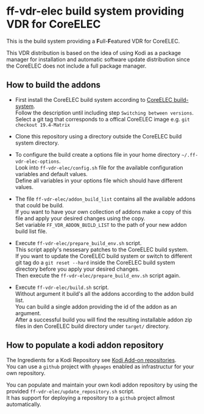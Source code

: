 # ff-vdr-elec build system providing VDR for CoreELEC
This is the build system providing a **F**ull-**F**eatured VDR for CoreELEC.

This VDR distribution is based on the idea of using Kodi as a package manager for installation and automatic software update distribution since the CoreELEC does not include a full package manager.

## How to build the addons

- First install the CoreELEC build system according to [CoreELEC build-system](https://wiki.coreelec.org/coreelec:build_ce). \
Follow the description until including step `Switching between versions`. \
Select a git tag that corresponds to a offical CoreELEC image e.g. `git checkout 19.4-Matrix`

- Clone this repository using a directory outside the CoreELEC build system directory.

- To configure the build create a options file in your home directory `~/.ff-vdr-elec-options`. \
Look into  `ff-vdr-elec/config.sh` file for the available configuration variables and default values. \
Define all variables in your options file which should have different values.

- The file `ff-vdr-elec/addon_build_list` contains all the available addons that could be build. \
If you want to have your own collection of addons make a copy of this file and apply your desired changes using the copy. \
Set variable `FF_VDR_ADDON_BUILD_LIST` to the path of your new addon build list file.

- Execute `ff-vdr-elec/prepare_build_env.sh` script. \
This script apply's nessesary patches to the CoreELEC build system. \
If you want to update the CoreELEC build system or switch to different git tag do a `git reset --hard` inside the CoreELEC build system directory before you apply your desired changes. \
Then execute the `ff-vdr-elec/prepare_build_env.sh` script again.

- Execute `ff-vdr-elec/build.sh` script. \
Without argument it build's all the addons according to the addon build list. \
You can build a single addon providing the id of the addon as an argument. \
After a successful build you will find the resulting installable addon zip files in den CoreELEC build directory under `target/` directory.

## How to populate a kodi addon repository

The Ingredients for a Kodi Repository see [Kodi Add-on repositories](https://kodi.wiki/view/Add-on_repositories). \
You can use a `github` project with `ghpages` enabled as infrastructur for your own repository.

You can populate and maintain your own kodi addon repository by using the provided `ff-vdr-elec/update_repository.sh` script. \
It has support for deploying a repository to a `github` project allmost automatically.

